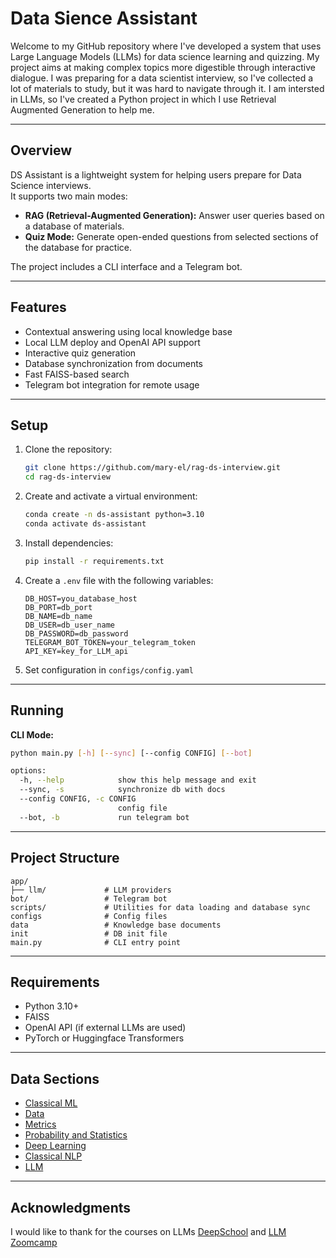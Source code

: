 # Data Sience Assistant

Welcome to my GitHub repository where I've developed a system that uses Large Language Models (LLMs) for data science learning and quizzing. My project aims at making complex topics more digestible through interactive dialogue.
I was preparing for a data scientist interview, so I've collected a lot of materials to study, but it was hard to navigate through it. I am intersted in LLMs, so I've created a Python project in which I use Retrieval Augmented Generation to help me. 

---

## Overview
DS Assistant is a lightweight system for helping users prepare for Data Science interviews.  
It supports two main modes:
- **RAG (Retrieval-Augmented Generation):** Answer user queries based on a database of materials.
- **Quiz Mode:** Generate open-ended questions from selected sections of the database for practice.

The project includes a CLI interface and a Telegram bot.

---

## Features
- Contextual answering using local knowledge base
- Local LLM deploy and OpenAI API support
- Interactive quiz generation
- Database synchronization from documents
- Fast FAISS-based search
- Telegram bot integration for remote usage

---

## Setup

1. Clone the repository:
   ```bash
   git clone https://github.com/mary-el/rag-ds-interview.git
   cd rag-ds-interview
   ```

2. Create and activate a virtual environment:
   ```bash
   conda create -n ds-assistant python=3.10
   conda activate ds-assistant
   ```

3. Install dependencies:
   ```bash
   pip install -r requirements.txt
   ```

4. Create a `.env` file with the following variables:
   ```
   DB_HOST=you_database_host
   DB_PORT=db_port
   DB_NAME=db_name
   DB_USER=db_user_name
   DB_PASSWORD=db_password
   TELEGRAM_BOT_TOKEN=your_telegram_token
   API_KEY=key_for_LLM_api
   ```
5. Set configuration in `configs/config.yaml`
---

## Running

**CLI Mode:**
```bash
python main.py [-h] [--sync] [--config CONFIG] [--bot]

options:
  -h, --help            show this help message and exit
  --sync, -s            synchronize db with docs
  --config CONFIG, -c CONFIG
                        config file
  --bot, -b             run telegram bot
```

---

## Project Structure
```
app/
├── llm/             # LLM providers
bot/                 # Telegram bot
scripts/             # Utilities for data loading and database sync
configs              # Config files
data                 # Knowledge base documents
init                 # DB init file
main.py              # CLI entry point
```

---

## Requirements
- Python 3.10+
- FAISS
- OpenAI API (if external LLMs are used)
- PyTorch or Huggingface Transformers

---


## Data Sections
- [Classical ML](https://github.com/mary-el/rag-ds-interview/blob/main/docs/Classical_models/Classical_models.md)
- [Data](https://github.com/mary-el/rag-ds-interview/tree/main/docs/Data/Data.md)
- [Metrics](https://github.com/mary-el/rag-ds-interview/tree/main/docs/Metrics/Metrics.md)
- [Probability and Statistics](https://github.com/mary-el/rag-ds-interview/tree/main/docs/Probability_and_Statistics/Probability_and_Statistics.md)
- [Deep Learning](https://github.com/mary-el/rag-ds-interview/tree/main/docs/Deep%20Learning/Deep%20Learning.md)
- [Classical NLP](https://github.com/mary-el/rag-ds-interview/tree/main/docs/Classical_NLP/Classical_NLP.md)
- [LLM](https://github.com/mary-el/rag-ds-interview/tree/main/docs/LLM/LLM.md)

---



## Acknowledgments
I would like to thank for the courses on LLMs [DeepSchool](https://deepschool.ru/llm) and [LLM Zoomcamp](https://github.com/DataTalksClub/llm-zoomcamp)

